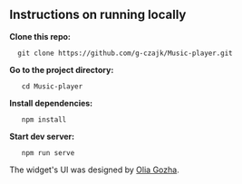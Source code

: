 ## Instructions on running locally

**Clone this repo:**

```
  git clone https://github.com/g-czajk/Music-player.git
```
**Go to the project directory:**

```
   cd Music-player
```
**Install dependencies:**

```
   npm install
```
**Start dev server:**

```
   npm run serve
```

The widget's UI was designed by <a href="https://dribbble.com/OliaGozha">Olia Gozha</a>. 